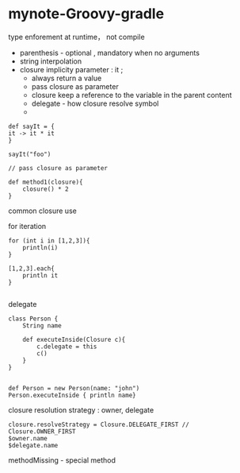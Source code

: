 # mynote-Groovy-gradle

type enforement at runtime， not compile
* parenthesis - optional , mandatory when no arguments
* string interpolation
* closure implicity parameter : it ; 
    * always return a value 
    * pass closure as parameter
    * closure keep a reference to the variable in the parent content
    * delegate - how closure resolve symbol
    * 


```
def sayIt = {
it -> it * it
}

sayIt("foo")

// pass closure as parameter

def method1(closure){
    closure() * 2
}
```

common closure use

for iteration

```
for (int i in [1,2,3]){
    println(i)
}

[1,2,3].each{
    println it
}


```

delegate

```
class Person {
    String name

    def executeInside(Closure c){
        c.delegate = this
        c()
    }
}


def Person = new Person(name: "john")
Person.executeInside { println name}

```

closure resolution strategy : owner, delegate
```
closure.resolveStrategy = Closure.DELEGATE_FIRST // Closure.OWNER_FIRST
$owner.name
$delegate.name

```

methodMissing - special method 




